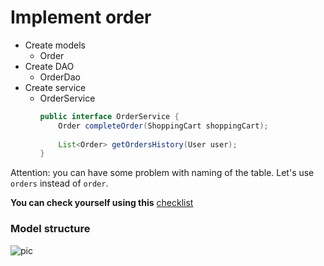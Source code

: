 # Implement order

- Create models
    - Order
- Create DAO
    - OrderDao
- Create service  
    - OrderService
        ```java
        public interface OrderService {
            Order completeOrder(ShoppingCart shoppingCart);
            
            List<Order> getOrdersHistory(User user);
        }
        ```    

Attention: you can have some problem with naming of the table. Let's use `orders` instead of `order`.

__You can check yourself using this__ [checklist](https://mate-academy.github.io/jv-program-common-mistakes/hibernate/add-order/add-order-hw)  

### Model structure 
![pic](Hibernate_Cinema_Uml.png)

